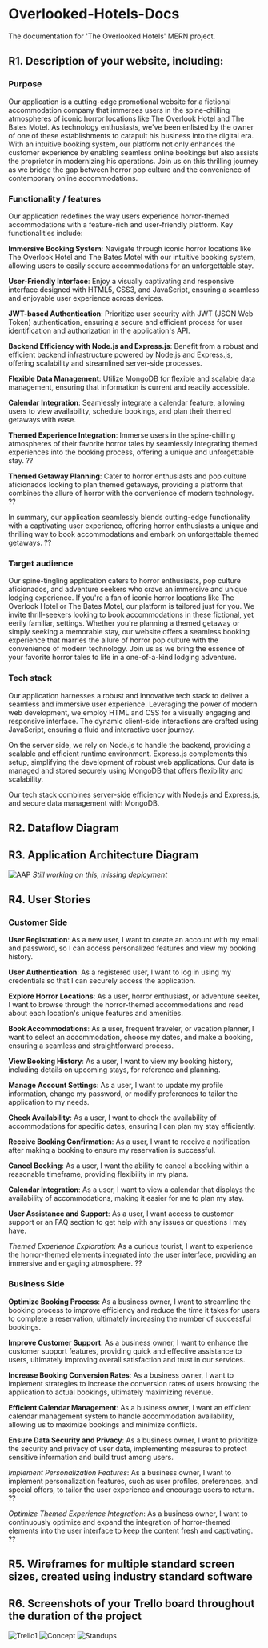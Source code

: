 # Overlooked-Hotels-Docs
The documentation for 'The Overlooked Hotels' MERN project.

## R1. Description of your website, including:
### Purpose

Our application is a cutting-edge promotional website for a fictional accommodation company that immerses users in the spine-chilling atmospheres of iconic horror locations like The Overlook Hotel and The Bates Motel. As technology enthusiasts, we've been enlisted by the owner of one of these establishments to catapult his business into the digital era. With an intuitive booking system, our platform not only enhances the customer experience by enabling seamless online bookings but also assists the proprietor in modernizing his operations. Join us on this thrilling journey as we bridge the gap between horror pop culture and the convenience of contemporary online accommodations.

### Functionality / features

Our application redefines the way users experience horror-themed accommodations with a feature-rich and user-friendly platform. Key functionalities include:

**Immersive Booking System**:
Navigate through iconic horror locations like The Overlook Hotel and The Bates Motel with our intuitive booking system, allowing users to easily secure accommodations for an unforgettable stay.

**User-Friendly Interface**:
Enjoy a visually captivating and responsive interface designed with HTML5, CSS3, and JavaScript, ensuring a seamless and enjoyable user experience across devices.

**JWT-based Authentication**:
Prioritize user security with JWT (JSON Web Token) authentication, ensuring a secure and efficient process for user identification and authorization in the application's API.

**Backend Efficiency with Node.js and Express.js**:
Benefit from a robust and efficient backend infrastructure powered by Node.js and Express.js, offering scalability and streamlined server-side processes.

**Flexible Data Management**:
Utilize MongoDB for flexible and scalable data management, ensuring that information is current and readily accessible.

**Calendar Integration**:
Seamlessly integrate a calendar feature, allowing users to view availability, schedule bookings, and plan their themed getaways with ease.

**Themed Experience Integration**:
Immerse users in the spine-chilling atmospheres of their favorite horror tales by seamlessly integrating themed experiences into the booking process, offering a unique and unforgettable stay. ??

**Themed Getaway Planning**:
Cater to horror enthusiasts and pop culture aficionados looking to plan themed getaways, providing a platform that combines the allure of horror with the convenience of modern technology. ??

In summary, our application seamlessly blends cutting-edge functionality with a captivating user experience, offering horror enthusiasts a unique and thrilling way to book accommodations and embark on unforgettable themed getaways. ??

### Target audience

Our spine-tingling application caters to horror enthusiasts, pop culture aficionados, and adventure seekers who crave an immersive and unique lodging experience. If you're a fan of iconic horror locations like The Overlook Hotel or The Bates Motel, our platform is tailored just for you. We invite thrill-seekers looking to book accommodations in these fictional, yet eerily familiar, settings. Whether you're planning a themed getaway or simply seeking a memorable stay, our website offers a seamless booking experience that marries the allure of horror pop culture with the convenience of modern technology. Join us as we bring the essence of your favorite horror tales to life in a one-of-a-kind lodging adventure.

### Tech stack


Our application harnesses a robust and innovative tech stack to deliver a seamless and immersive user experience. Leveraging the power of modern web development, we employ HTML and CSS for a visually engaging and responsive interface. The dynamic client-side interactions are crafted using JavaScript, ensuring a fluid and interactive user journey.

On the server side, we rely on Node.js to handle the backend, providing a scalable and efficient runtime environment. Express.js complements this setup, simplifying the development of robust web applications. Our data is managed and stored securely using MongoDB that offers flexibility and scalability.

Our tech stack combines server-side efficiency with Node.js and Express.js, and secure data management with MongoDB.

## R2. Dataflow Diagram

## R3. Application Architecture Diagram

![AAP](/docs/diagrams/AAP-WIP.png) *Still working on this, missing deployment*

## R4. User Stories

### Customer Side

**User Registration**:
As a new user, I want to create an account with my email and password, so I can access personalized features and view my booking history.

**User Authentication**:
As a registered user, I want to log in using my credentials so that I can securely access the application.

**Explore Horror Locations**:
As a user, horror enthusiast, or adventure seeker, I want to browse through the horror-themed accommodations and read about each location's unique features and amenities.

**Book Accommodations**:
As a user, frequent traveler, or vacation planner, I want to select an accommodation, choose my dates, and make a booking, ensuring a seamless and straightforward process.

**View Booking History**:
As a user, I want to view my booking history, including details on upcoming stays, for reference and planning.

**Manage Account Settings**:
As a user, I want to update my profile information, change my password, or modify preferences to tailor the application to my needs.

**Check Availability**:
As a user, I want to check the availability of accommodations for specific dates, ensuring I can plan my stay efficiently.

**Receive Booking Confirmation**:
As a user, I want to receive a notification after making a booking to ensure my reservation is successful.

**Cancel Booking**:
As a user, I want the ability to cancel a booking within a reasonable timeframe, providing flexibility in my plans.

**Calendar Integration**:
As a user, I want to view a calendar that displays the availability of accommodations, making it easier for me to plan my stay.

**User Assistance and Support**:
As a user, I want access to customer support or an FAQ section to get help with any issues or questions I may have.

*Themed Experience Exploration*:
As a curious tourist, I want to experience the horror-themed elements integrated into the user interface, providing an immersive and engaging atmosphere. ??

### Business Side

**Optimize Booking Process**:
As a business owner, I want to streamline the booking process to improve efficiency and reduce the time it takes for users to complete a reservation, ultimately increasing the number of successful bookings.

**Improve Customer Support**:
As a business owner, I want to enhance the customer support features, providing quick and effective assistance to users, ultimately improving overall satisfaction and trust in our services.

**Increase Booking Conversion Rates**:
As a business owner, I want to implement strategies to increase the conversion rates of users browsing the application to actual bookings, ultimately maximizing revenue.

**Efficient Calendar Management**:
As a business owner, I want an efficient calendar management system to handle accommodation availability, allowing us to maximize bookings and minimize conflicts.

**Ensure Data Security and Privacy**:
As a business owner, I want to prioritize the security and privacy of user data, implementing measures to protect sensitive information and build trust among users.

*Implement Personalization Features*:
As a business owner, I want to implement personalization features, such as user profiles, preferences, and special offers, to tailor the user experience and encourage users to return. ??

*Optimize Themed Experience Integration*:
As a business owner, I want to continuously optimize and expand the integration of horror-themed elements into the user interface to keep the content fresh and captivating. ??

## R5. Wireframes for multiple standard screen sizes, created using industry standard software

## R6. Screenshots of your Trello board throughout the duration of the project

![Trello1](/docs/trello/Main1.png)
![Concept](/docs/trello/Concept.png)
![Standups](/docs/trello/StandUps.png)
